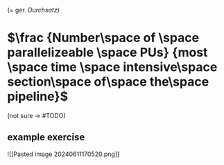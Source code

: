 (= ger. *Durchsatz*)

# $\frac {Number\space of \space parallelizeable \space PUs} {most \space time \space intensive\space section\space of\space the\space pipeline}$ 

(not sure -> #TODO)
## example  exercise 
![[Pasted image 20240611170520.png]]

